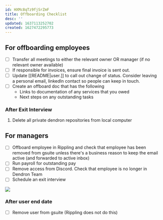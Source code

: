 ```yaml
---
id: HXMc8qTz9fjSrZmF
title: Offboarding Checklist
desc: ''
updated: 1637113252702
created: 1627472295773
---
```


## For offboarding employees
- [ ] Transfer all meetings to either the relevant owner OR manager (if no relevant owner available)
- [ ] If responsible for invoices, ensure final invoice is sent out. 
- [ ] Update [[README|user.<alias>]] to call out change of status. Consider leaving a personal email, linkedIn contact so people can keep in touch.
- [ ] Create an offboard doc that has the following 
  - Links to documentation of any services that you owed
  - Next steps on any outstanding tasks 

### After Exit Interview
1. Delete all private dendron repositories from local computer

## For managers
- [ ] Offboard employee in Rippling and check that employee has been removed from gsuite unless there's a business reason to keep the email active (and forwarded to active inbox)
- [ ] Run payroll for outstanding pay
- [ ] Remove access from Discord. Check that employee is no longer in Dendron Team 
- [ ] Schedule an exit interview

![](/assets/images/2021-07-23-17-28-34.png)

### After user end date
- [ ] Remove user from gsuite (Rippling does not do this)